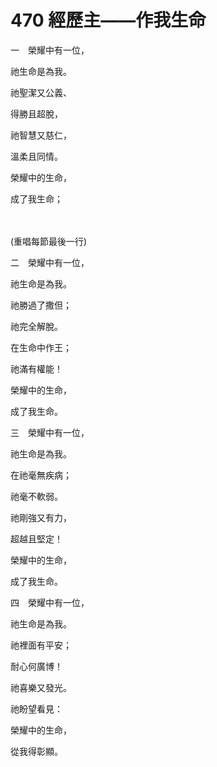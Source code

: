 # 470 經歷主——作我生命

一　榮耀中有一位，

祂生命是為我。

祂聖潔又公義、

得勝且超脫，

祂智慧又慈仁，

溫柔且同情。

榮耀中的生命，

成了我生命；

　

(重唱每節最後一行)

二　榮耀中有一位，

祂生命是為我。

祂勝過了撒但；

祂完全解脫。

在生命中作王；

祂滿有權能！

榮耀中的生命，

成了我生命。

三　榮耀中有一位，

祂生命是為我。

在祂毫無疾病；

祂毫不軟弱。

祂剛強又有力，

超越且堅定！

榮耀中的生命，

成了我生命。

四　榮耀中有一位，

祂生命是為我。

祂裡面有平安；

耐心何廣博！

祂喜樂又發光。

祂盼望看見：

榮耀中的生命，

從我得彰顯。

